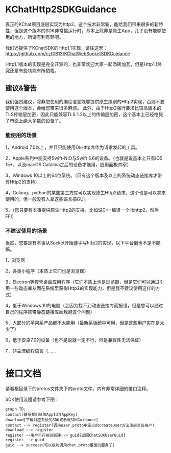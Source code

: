 # KChatHttp2SDKGuidance

真正的KChat项目底层实现为http2，这个技术非常新，能给我们带来很多的新特性，但是这个版本的SDK非常挑运行时，基本上除非是原生App，几乎没有能够使用的地方，所谓有利有弊吧。

我们还提供了KChatSDK的Http1.1实现，请往这里：https://github.com/czf0613/KChatWebSocketSDKGuidance

Http1.1版本的实现是完全开源的，也非常欢迎大家一起添砖加瓦，但是Http1.1终究还是有些功能有所牺牲。

## 建议&警告
我们强烈建议，除非您使用的编程语言能够提供原生级别的Http2实现，否则不要使用这个版本，会给您带来很多麻烦。
此外，由于Http2强行要求比较高版本的TLS传输层加密，因此只能兼容TLS 1.2以上的传输层加密，这个基本上已经枪毙了市面上绝大多数的设备了。

### 能使用的场景
1，Android 7.0以上，并且只能使用OkHttp库作为请求发起的工具。

2，Apple系列中能支持Swift-NIO与Swift 5.6的设备。（也就是说基本上只有iOS 15+，以及macOS Catalina之后的设备才能用，应用面极其窄）

3，Windows 10以上的64位系统。（只有这个版本及以上的系统动态链接库才带有Http2的支持）

4，Golang、python的某些第三方库可以实现原生Http2请求，这个也是可以拿来使用的，但一般没有人拿这些语言搞GUI。

5，（您只要有本事提供原生Http2的支持，比如说C++编译一个libhttp2，然后FFI）

### 不建议使用的场景
当然，您要是有本事从Socket开始徒手写http2的实现，以下平台倒也不是不能搞。

1，浏览器

2，各类小程序（本质上它们也是浏览器）

3，Electron等套壳桌面应用程序（它们本质上也是浏览器，但是它们可以通过引用一些动态库从而在系统里获得Http2的实现能力，但是我不建议使用这样的方式）

4，低于Windows 10的电脑（会因为找不到动态链接库而报错，但是您可以通过自己的程序携带静态链接库而规避这个问题）

5，大部分的苹果系产品都不太能用（最新系版统中可用，但是这些用户实在是太少了）

6，低于安卓7.0的设备（也不是说就一定不行，但是兼容性无法保证）

7，非主流编程语言（……

# 接口文档

请看根目录下的protos文件夹下的proto文件，内有非常详细的接口注释。

SDK使用流程请参考下图：

``` mermaid
graph TD;
contact[联系我们获取AppId与AppKey]
download[下载对应系统的SDK或参照SDKGuidance]
contact --> register(调用user.proto中定义的createUser方法注册当前用户)
download --> register
register --用户不存在则新建--> guid[返回ChatSDKUserGuid]
register --> guid
guid --> success(可以成功调用chat.proto里面的服务了)
```

